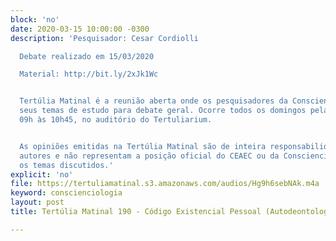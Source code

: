 ```yaml
---
block: 'no'
date: 2020-03-15 10:00:00 -0300
description: 'Pesquisador: Cesar Cordiolli

  Debate realizado em 15/03/2020

  Material: http://bit.ly/2xJk1Wc


  Tertúlia Matinal é a reunião aberta onde os pesquisadores da Conscienciologia apresentam
  seus temas de estudo para debate geral. Ocorre todos os domingos pela manhã, das
  09h às 10h45, no auditório do Tertuliarium.


  As opiniões emitidas na Tertúlia Matinal são de inteira responsabilidade de seus
  autores e não representam a posição oficial do CEAEC ou da Conscienciologia sobre
  os temas discutidos.'
explicit: 'no'
file: https://tertuliamatinal.s3.amazonaws.com/audios/Hg9h6sebNAk.m4a
keyword: conscienciologia
layout: post
title: Tertúlia Matinal 190 - Código Existencial Pessoal (Autodeontologia)

---
```

